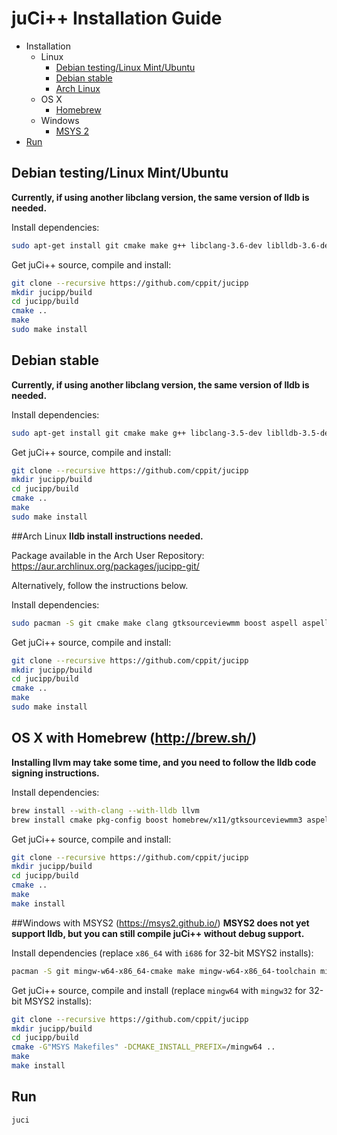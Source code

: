 # juCi++ Installation Guide

- Installation
  - Linux
    - [Debian testing/Linux Mint/Ubuntu](#debian-testinglinux-mintubuntu)
    - [Debian stable](#debian-stable)
    - [Arch Linux](#arch-linux)
  - OS X
    - [Homebrew](#os-x-with-homebrew-httpbrewsh)
  - Windows
    - [MSYS 2](#windows-with-msys2-httpsmsys2githubio)
- [Run](#run)

## Debian testing/Linux Mint/Ubuntu
**Currently, if using another libclang version, the same version of lldb is needed.**

Install dependencies:
```sh
sudo apt-get install git cmake make g++ libclang-3.6-dev liblldb-3.6-dev clang-format-3.6 pkg-config libboost-system-dev libboost-thread-dev libboost-filesystem-dev libboost-log-dev libboost-regex-dev libgtksourceviewmm-3.0-dev aspell-en libaspell-dev
```

Get juCi++ source, compile and install:
```sh
git clone --recursive https://github.com/cppit/jucipp
mkdir jucipp/build
cd jucipp/build
cmake ..
make
sudo make install
```

## Debian stable
**Currently, if using another libclang version, the same version of lldb is needed.**

Install dependencies:
```sh
sudo apt-get install git cmake make g++ libclang-3.5-dev liblldb-3.5-dev clang-format-3.5 pkg-config libboost-system-dev libboost-thread-dev libboost-filesystem-dev libboost-log-dev libboost-regex-dev libgtksourceviewmm-3.0-dev aspell-en libaspell-dev
```

Get juCi++ source, compile and install:
```sh
git clone --recursive https://github.com/cppit/jucipp
mkdir jucipp/build
cd jucipp/build
cmake ..
make
sudo make install
```

##Arch Linux
**lldb install instructions needed.**

Package available in the Arch User Repository:
https://aur.archlinux.org/packages/jucipp-git/

Alternatively, follow the instructions below.

Install dependencies:
```sh
sudo pacman -S git cmake make clang gtksourceviewmm boost aspell aspell-en
```

Get juCi++ source, compile and install:
```sh
git clone --recursive https://github.com/cppit/jucipp
mkdir jucipp/build
cd jucipp/build
cmake ..
make
sudo make install
```

## OS X with Homebrew (http://brew.sh/)
**Installing llvm may take some time, and you need to follow the lldb code signing instructions.**

Install dependencies:
```sh
brew install --with-clang --with-lldb llvm
brew install cmake pkg-config boost homebrew/x11/gtksourceviewmm3 aspell clang-format
```

Get juCi++ source, compile and install:
```sh
git clone --recursive https://github.com/cppit/jucipp
mkdir jucipp/build
cd jucipp/build
cmake ..
make
make install
```

##Windows with MSYS2 (https://msys2.github.io/)
**MSYS2 does not yet support lldb, but you can still compile juCi++ without debug support.**

Install dependencies (replace `x86_64` with `i686` for 32-bit MSYS2 installs):
```sh
pacman -S git mingw-w64-x86_64-cmake make mingw-w64-x86_64-toolchain mingw-w64-x86_64-clang mingw-w64-x86_64-gtkmm3 mingw-w64-x86_64-gtksourceviewmm3 mingw-w64-x86_64-boost mingw-w64-x86_64-aspell mingw-w64-x86_64-aspell-en
```

Get juCi++ source, compile and install (replace `mingw64` with `mingw32` for 32-bit MSYS2 installs):
```sh
git clone --recursive https://github.com/cppit/jucipp
mkdir jucipp/build
cd jucipp/build
cmake -G"MSYS Makefiles" -DCMAKE_INSTALL_PREFIX=/mingw64 ..
make
make install
```

## Run
```sh
juci
```
